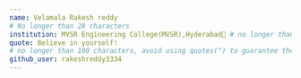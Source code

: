 ```yaml
---
name: Velamala Rakesh reddy 
# No longer than 28 characters
institution: MVSR Engineering College(MVSR),Hyderabad🚩 # no longer than 58 characters
quote: Believe in yourself!
# no longer than 100 characters, avoid using quotes(") to guarantee the format remains the same.
github_user: rakeshreddy3334
---
```

